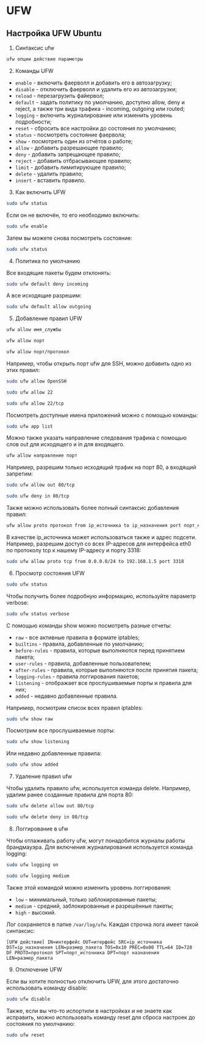 # UFW

## Настройка UFW Ubuntu

1. Синтаксис ufw

```bash
ufw опции действие параметры
```

2. Команды UFW

* `enable` - включить фаерволл и добавить его в автозагрузку;
* `disable` - отключить фаерволл и удалить его из автозагрузки;
* `reload` - перезагрузить файервол;
* `default` - задать политику по умолчанию, доступно allow, deny и reject, а также три вида трафика - incoming, outgoing или routed;
* `logging` - включить журналирование или изменить уровень подробности;
* `reset` - сбросить все настройки до состояния по умолчанию;
* `status` - посмотреть состояние фаервола;
* `show` - посмотреть один из отчётов о работе;
* `allow` - добавить разрешающее правило;
* `deny` - добавить запрещающее правило;
* `reject` - добавить отбрасывающее правило;
* `limit` - добавить лимитирующее правило;
* `delete` - удалить правило;
* `insert` - вставить правило.

3. Как включить UFW

```bash
sudo ufw status
```

Если он не включён, то его необходимо включить:

```bash
sudo ufw enable
```

Затем вы можете снова посмотреть состояние:

```bash
sudo ufw status
```

4. Политика по умолчанию

Все входящие пакеты будем отклонять:

```bash
sudo ufw default deny incoming
```

А все исходящие разрешим:

```bash
sudo ufw default allow outgoing
```

5. Добавление правил UFW

```bash
ufw allow имя_службы
```

```bash
ufw allow порт
```

```bash
ufw allow порт/протокол
```

Например, чтобы открыть порт ufw для SSH, можно добавить одно из этих правил:

```bash
sudo ufw allow OpenSSH
```

```bash
sudo ufw allow 22
```

```bash
sudo ufw allow 22/tcp
```

Посмотреть доступные имена приложений можно с помощью команды:

```bash
sudo ufw app list
```

Можно также указать направление следования трафика с помощью слов out для исходящего и in для входящего.

```bash
ufw allow направление порт
```

Например, разрешим только исходящий трафик на порт 80, а входящий запретим:

```bash
sudo ufw allow out 80/tcp
```

```bash
sudo ufw deny in 80/tcp
```

Также можно использовать более полный синтаксис добавления правил:

```bash
ufw allow proto протокол from ip_источника to ip_назначения port порт_назначения
```

В качестве ip_источника может использоваться также и адрес подсети. Например, разрешим доступ со всех IP-адресов для интерфейса eth0 по протоколу tcp к нашему IP-адресу и порту 3318:

```bash
sudo ufw allow proto tcp from 0.0.0.0/24 to 192.168.1.5 port 3318
```

6. Просмотр состояния UFW

```bash
sudo ufw status
```

Чтобы получить более подробную информацию, используйте параметр verbose:

```bash
sudo ufw status verbose
```

С помощью команды show можно посмотреть разные отчеты:

* `raw` - все активные правила в формате iptables;
* `builtins` - правила, добавленные по умолчанию;
* `before-rules` - правила, которые выполняются перед принятием пакета;
* `user-rules` - правила, добавленные пользователем;
* `after-rules` - правила, которые выполняются после принятия пакета;
* `logging-rules` - правила логгирования пакетов;
* `listening` - отображает все прослушиваемые порты и правила для них;
* `added` - недавно добавленные правила.

Например, посмотрим список всех правил iptables:

```bash
sudo ufw show raw
```

Посмотрим все прослушиваемые порты:

```bash
sudo ufw show listening
```

Или недавно добавленные правила:

```bash
sudo ufw show added
```

7. Удаление правил ufw

Чтобы удалить правило ufw, используется команда delete. Например, удалим ранее созданные правила для порта 80:

```bash
sudo ufw delete allow out 80/tcp
```

```bash
sudo ufw delete deny in 80/tcp
```

8. Логгирование в ufw

Чтобы отлаживать работу ufw, могут понадобится журналы работы брандмауэра. Для включения журналирования используется команда logging:

```bash
sudo ufw logging on
```

```bash
sudo ufw logging medium
```

Также этой командой можно изменить уровень логгирования:

* `low` - минимальный, только заблокированные пакеты;
* `medium` - средний, заблокированные и разрешённые пакеты;
* `high` - высокий.

Лог сохраняется в папке `/var/log/ufw`. Каждая строчка лога имеет такой синтаксис:

```
[UFW действие] IN=интерфейс OUT=итерфейс SRC=ip_источника DST=ip_назначения LEN=размер_пакета TOS=0x10 PREC=0x00 TTL=64 ID=728 DF PROTO=протокол SPT=порт_источника DPT=порт назначения LEN=размер_пакета
```

9. Отключение UFW

Если вы хотите полностью отключить UFW, для этого достаточно использовать команду disable:

```bash
sudo ufw disable
```

Также, если вы что-то испортили в настройках и не знаете как исправить, можно использовать команду reset для сброса настроек до состояния по умолчанию:

```bash
sudo ufw reset
```